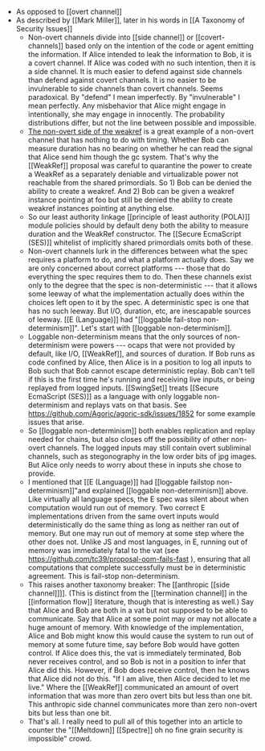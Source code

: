 - As opposed to [[overt channel]]
- As described by [[Mark Miller]], later in his words in [[A Taxonomy of Security Issues]]
    - Non-overt channels divide into [[side channel]] or [[covert-channels]] based only on the intention of the code or agent emitting the information. If Alice intended to leak the information to Bob, it is a covert channel. If Alice was coded with no such intention, then it is a side channel. It is much easier to defend against side channels than defend against covert channels. It is no easier to be invulnerable to side channels than covert channels. Seems paradoxical. By "defend" I mean imperfectly. By "invulnerable" I mean perfectly. Any misbehavior that Alice might engage in intentionally, she may engage in innocently. The probability distributions differ, but not the line between possible and impossible.
    - [The non-overt side of the weakref](((y-YVJQcgk))) is a great example of a non-overt channel that has nothing to do with timing. Whether Bob can measure duration has no bearing on whether he can read the signal that Alice send him though the gc system. That's why the [[WeakRef]] proposal was careful to quarantine the power to create a WeakRef as a separately deniable and virtualizable power not reachable from the shared primordials. So 1) Bob can be denied the ability to create a weakref. And 2) Bob can be given a weakref instance pointing at foo but still be denied the ability to create weakref instances pointing at anything else.
    - So our least authority linkage [[principle of least authority (POLA)]] module policies should by default deny both the ability to measure duration and the WeakRef constructor. The [[Secure EcmaScript (SES)]] whitelist of implicitly shared primordials omits both of these.
    - Non-overt channels lurk in the differences between what the spec requires a platform to do, and what a platform actually does. Say we are only concerned about correct platforms --- those that do everything the spec requires them to do. Then these channels exist only to the degree that the spec is non-deterministic --- that it allows some leeway of what the implementation actually does within the choices left open to it by the spec. A deterministic spec is one that has no such leeway. But I/O, duration, etc, are inescapable sources of leeway. [[E (Language)]] had "[[loggable fail-stop non-determinism]]". Let's start with [[loggable non-determinism]]. 
    - Loggable non-determinism means that the only sources of non-determinism were powers --- ocaps that were not provided by default, like I/O, [[WeakRef]], and sources of duration. If Bob runs as code confined by Alice, then Alice is in a position to log all inputs to Bob such that Bob cannot escape deterministic replay. Bob can't tell if this is the first time he's running and receiving live inputs, or being replayed from logged inputs. [[SwingSet]] treats [[Secure EcmaScript (SES)]] as a language with only loggable non-determinism and replays vats on that basis. See https://github.com/Agoric/agoric-sdk/issues/1852 for some example issues that arise.
    - So [[loggable non-determinism]] both enables replication and replay needed for chains, but also closes off the possibility of other non-overt channels. The logged inputs may still contain overt subliminal channels, such as stegonography in the low order bits of jpg images. But Alice only needs to worry about these in inputs she chose to provide.
    - I mentioned that [[E (Language)]] had [[loggable failstop non-determinism]]"and explained [[loggable non-determinism]] above. Like virtually all language specs, the E spec was silent about when computation would run out of memory. Two correct E implementations driven from the same overt inputs would deterministically do the same thing as long as neither ran out of memory. But one may run out of memory at some step where the other does not. Unlike JS and most languages, in E, running out of memory was immediately fatal to the vat (see https://github.com/tc39/proposal-oom-fails-fast ), ensuring that all computations that complete successfully must be in deterministic agreement. This is fail-stop non-determinism.
    - This raises another taxonomy breaker: The [[anthropic [[side channel]]]]. (This is distinct from the [[termination channel]] in the [[information flow]] literature, though that is interesting as well.) Say that Alice and Bob are both in a vat but not supposed to be able to communicate. Say that Alice at some point may or may not allocate a huge amount of memory. With knowledge of the implementation, Alice and Bob might know this would cause the system to run out of memory at some future time, say before Bob would have gotten control. If Alice does this, the vat is immediately terminated, Bob never receives control, and so Bob is not in a position to infer that Alice did this. However, if Bob does receive control, then he knows that Alice did not do this. "If I am alive, then Alice decided to let me live." Where the [[WeakRef]] communicated an amount of overt information that was more than zero overt bits but less than one bit. This anthropic side channel communicates more than zero non-overt bits but less than one bit.
    - That's all. I really need to pull all of this together into an article to counter the "[[Meltdown]] [[Spectre]] oh no fine grain security is impossible" crowd.
